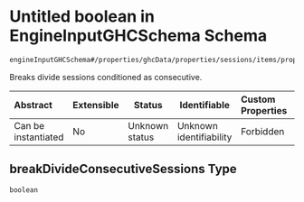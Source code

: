 # Untitled boolean in EngineInputGHCSchema Schema

```txt
engineInputGHCSchema#/properties/ghcData/properties/sessions/items/properties/sessionSettings/properties/breakDivideConsecutiveSessions
```

Breaks divide sessions conditioned as consecutive.


| Abstract            | Extensible | Status         | Identifiable            | Custom Properties | Additional Properties | Access Restrictions | Defined In                                                         |
| :------------------ | ---------- | -------------- | ----------------------- | :---------------- | --------------------- | ------------------- | ------------------------------------------------------------------ |
| Can be instantiated | No         | Unknown status | Unknown identifiability | Forbidden         | Allowed               | none                | [ghc.schema.json\*](../out/ghc.schema.json "open original schema") |

## breakDivideConsecutiveSessions Type

`boolean`
